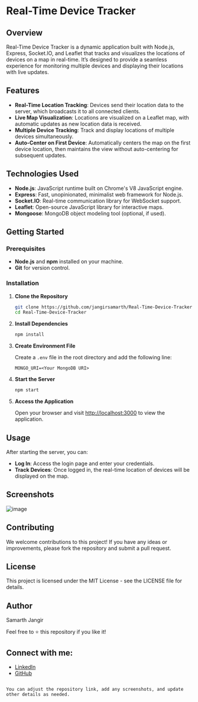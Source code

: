 
# Real-Time Device Tracker

## Overview

Real-Time Device Tracker is a dynamic application built with Node.js, Express, Socket.IO, and Leaflet that tracks and visualizes the locations of devices on a map in real-time. It’s designed to provide a seamless experience for monitoring multiple devices and displaying their locations with live updates.

## Features

- **Real-Time Location Tracking**: Devices send their location data to the server, which broadcasts it to all connected clients.
- **Live Map Visualization**: Locations are visualized on a Leaflet map, with automatic updates as new location data is received.
- **Multiple Device Tracking**: Track and display locations of multiple devices simultaneously.
- **Auto-Center on First Device**: Automatically centers the map on the first device location, then maintains the view without auto-centering for subsequent updates.

## Technologies Used

- **Node.js**: JavaScript runtime built on Chrome's V8 JavaScript engine.
- **Express**: Fast, unopinionated, minimalist web framework for Node.js.
- **Socket.IO**: Real-time communication library for WebSocket support.
- **Leaflet**: Open-source JavaScript library for interactive maps.
- **Mongoose**: MongoDB object modeling tool (optional, if used).

## Getting Started

### Prerequisites

- **Node.js** and **npm** installed on your machine.
- **Git** for version control.

### Installation

1. **Clone the Repository**

   ```bash
   git clone https://github.com/jangirsamarth/Real-Time-Device-Tracker.git
   cd Real-Time-Device-Tracker
   ```

2. **Install Dependencies**

   ```bash
   npm install
   ```

3. **Create Environment File**

   Create a `.env` file in the root directory and add the following line:

   ```env
   MONGO_URI=<Your MongoDB URI>
   ```

4. **Start the Server**

   ```bash
   npm start
   ```

5. **Access the Application**

   Open your browser and visit [http://localhost:3000](http://localhost:3000) to view the application.

## Usage

After starting the server, you can:

- **Log In**: Access the login page and enter your credentials.
- **Track Devices**: Once logged in, the real-time location of devices will be displayed on the map.

## Screenshots

![image](https://github.com/user-attachments/assets/f40e37ab-341c-4476-9b51-1b855068df7b)


## Contributing

We welcome contributions to this project! If you have any ideas or improvements, please fork the repository and submit a pull request.

## License

This project is licensed under the MIT License - see the LICENSE file for details.

## Author

Samarth Jangir

Feel free to ⭐ this repository if you like it!

## Connect with me:

- [LinkedIn](https://www.linkedin.com/in/samarth-jangir)
- [GitHub](https://github.com/jangirsamarth)
```

You can adjust the repository link, add any screenshots, and update other details as needed.

